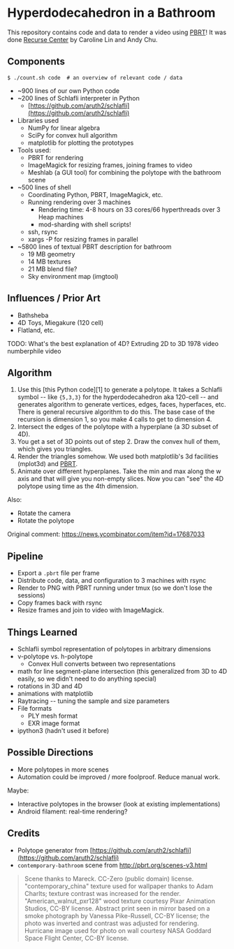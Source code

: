 Hyperdodecahedron in a Bathroom
===============================

This repository contains code and data to render a video using [PBRT][]!  It
was done [Recurse Center][] by Caroline Lin and Andy Chu.

[PBRT]: http://www.pbrt.org/
[Recurse Center]: https://recurse.com

Components
----------

    $ ./count.sh code  # an overview of relevant code / data

- ~900 lines of our own Python code
- ~200 lines of Schlafli interpreter in Python
  - [https://github.com/aruth2/schlafli](https://github.com/aruth2/schlafli)
- Libraries used
  - NumPy for linear algebra
  - SciPy for convex hull algorithm
  - matplotlib for plotting the prototypes
- Tools used:
  - PBRT for rendering
  - ImageMagick for resizing frames, joining frames to video
  - Meshlab (a GUI tool) for combining the polytope with the bathroom scene
- ~500 lines of shell
  - Coordinating Python, PBRT, ImageMagick, etc.
  - Running rendering over 3 machines
    - Rendering time: 4-8 hours on 33 cores/66 hyperthreads over 3 Heap
      machines
    - mod-sharding with shell scripts!
  - ssh, rsync
  - xargs -P for resizing frames in parallel
- ~5800 lines of textual PBRT description for bathroom
  - 19 MB geometry
  - 14 MB textures
  - 21 MB blend file?
  - Sky environment map (imgtool)

Influences / Prior Art
----------------------

- Bathsheba
- 4D Toys, Miegakure (120 cell)
- Flatland, etc.

TODO: What's the best explanation of 4D?  Extruding 2D to 3D
  1978 video
  numberphile video

Algorithm
---------

1. Use this [this Python code][1] to generate a polytope.  It takes a Schlafli
   symbol -- like `{5,3,3}` for the hyperdodecahedron aka 120-cell -- and
   generates algorithm to generate vertices, edges, faces, hyperfaces, etc.
   There is general recursive algorithm to do this.  The base case of the
   recursion is dimension 1, so you make 4 calls to get to dimension 4.
2. Intersect the edges of the polytope with a hyperplane (a 3D subset of 4D).
3. You get a set of 3D points out of step 2. Draw the convex hull of them,
   which gives you triangles.
4. Render the triangles somehow.  We used both matplotlib's 3d facilities
   (mplot3d) and [PBRT][].
5. Animate over different hyperplanes. Take the min and max along the w axis
   and that will give you non-empty slices. Now you can "see" the 4D polytope
   using time as the 4th dimension.

Also:

- Rotate the camera
- Rotate the polytope

[schlafli]: https://github.com/aruth2/schlafli

Original comment: https://news.ycombinator.com/item?id=17687033

Pipeline
--------

- Export a `.pbrt` file per frame
- Distribute code, data, and configuration to 3 machines with rsync
- Render to PNG with PBRT running under tmux (so we don't lose the sessions)
- Copy frames back with rsync
- Resize frames and join to video with ImageMagick.

Things Learned
--------------

- Schlafli symbol representation of polytopes in arbitrary dimensions
- v-polytope vs. h-polytope 
  - Convex Hull converts between two representations
- math for line segment-plane intersection (this generalized from 3D to 4D
  easily, so we didn't need to do anything special)
- rotations in 3D and 4D
- animations with matplotlib
- Raytracing -- tuning the sample and size parameters
- File formats
  - PLY mesh format
  - EXR image format
- ipython3 (hadn't used it before)

Possible Directions
-------------------

- More polytopes in more scenes
- Automation could be improved / more foolproof.  Reduce manual work.

Maybe:

- Interactive polytopes in the browser (look at existing implementations)
- Android filament: real-time rendering?

Credits
-------

- Polytope generator from
  [https://github.com/aruth2/schlafli](https://github.com/aruth2/schlafli)
- `contemporary-bathroom` scene from http://pbrt.org/scenes-v3.html

> Scene thanks to Mareck. CC-Zero (public domain) license.
> "contemporary_china" texture used for wallpaper thanks to Adam Charlts;
> texture contrast was increased for the render. "American_walnut_pxr128" wood
> texture courtesy Pixar Animation Studios, CC-BY license. Abstract print seen
> in mirror based on a smoke photograph by Vanessa Pike-Russell, CC-BY
> license; the photo was inverted and contrast was adjusted for rendering.
> Hurricane image used for photo on wall courtesy NASA Goddard Space Flight
> Center, CC-BY license.

